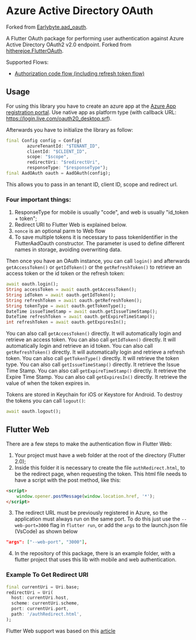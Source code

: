# Azure Active Directory OAuth

Forked from [Earlybyte.aad_oauth](https://github.com/Earlybyte/aad_oauth).

A Flutter OAuth package for performing user authentication against Azure Active Directory OAuth2 v2.0 endpoint. Forked from [hitherejoe.FlutterOAuth](https://github.com/hitherejoe/FlutterOAuth).

Supported Flows:
 - [Authorization code flow (including refresh token flow)](https://docs.microsoft.com/en-us/azure/active-directory/develop/v2-oauth2-auth-code-flow)

## Usage

For using this library you have to create an azure app at the [Azure App registration portal](https://apps.dev.microsoft.com/). Use native app as platform type (with callback URL: https://login.live.com/oauth20_desktop.srf).

Afterwards you have to initialize the library as follow:

```dart
final Config config = Config(
        azureTenantId: "$TENANT_ID",
        clientId: "$CLIENT_ID",
        scope: "$scope",
        redirectUri: "$redirectUri",
        responseType: "$responseType");
final AadOAuth oauth = AadOAuth(config);
```
This allows you to pass in an tenant ID, client ID, scope and redirect url.
### Four important things:
1. ResponseType for mobile is usually "code", and web is usually "id_token + token";
2. Redirect URI to Flutter Web is explained below.
3. `nonce` is an optional parm to Web flow
4. To save multiple tokens it is necessary to pass tokenIdentifier in the FlutterAadOauth constructor. The parameter is used to define different names in storage, avoiding overwriting data.


Then once you have an OAuth instance, you can call `login()` and afterwards `getAccessToken()` or `getIdToken()` or the `getRefreshToken()` to retrieve an access token or the id token or the refresh token:

```dart
await oauth.login();
String accessToken = await oauth.getAccessToken();
String idToken = await oauth.getIdToken();
String refreshToken = await oauth.getRefreshToken();
String tokenType = await oauth.getTokenType();
DateTime issueTimeStamp = await oauth.getIssueTimeStamp();
DateTime refreshToken = await oauth.getExpireTimeStamp();
int refreshToken = await oauth.getExpiresIn();
```

You can also call `getAccessToken()` directly. It will automatically login and retrieve an access token.
You can also call `getIdToken()` directly. It will automatically login and retrieve an id token.
You can also call `getRefreshToken()` directly. It will automatically login and retrieve a refresh token.
You can also call `getTokenType()` directly. It will retrieve the token type.
You can also call `getIssueTimeStamp()` directly. It retrieve the Issue Time Stamp.
You can also call `getExpireTimeStamp()` directly. It retrieve the Expire Time Stamp.
You can also call `getExpiresIn()` directly. It retrieve the value of when the token expires in.

Tokens are stored in Keychain for iOS or Keystore for Android. To destroy the tokens you can call `logout()`:

```dart
await oauth.logout();
```

## Flutter Web

There are a few steps to make the authentication flow in Flutter Web:
1.  Your project must have a web folder at the root of the directory (Flutter 2.0);
2.  Inside this folder it is necessary to create the file `authRedirect.html`, to be the redirect page, when requesting the token. This html file needs to have a script with the post method, like this:
```HTML
<script>
    window.opener.postMessage(window.location.href, '*');
</script>
```
3. The redirect URL must be previously registered in Azure, so the application must always run on the same port. To do this just use the `--web-port=3000` flag in `flutter run`, or add the `args` to the launch.json file (VsCode) as shown below
```json
"args": ["--web-port", "3000"],
```
4. In the repository of this package, there is an example folder, with a flutter project that uses this lib with mobile and web authentication.

### Example To Get Redirect URI 
```dart
final currentUri = Uri.base;
redirectUri = Uri(
  host: currentUri.host,
  scheme: currentUri.scheme,
  port: currentUri.port,
  path: '/authRedirect.html',
);
```

Flutter Web support was based on this [article](https://itnext.io/flutter-web-oauth-authentication-through-external-window-d890a7ff6463)
